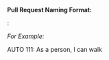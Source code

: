 **Pull Request Naming Format:**

<Ticket Name>: <Ticket Description>

_For Example:_

AUTO 111: As a person, I can walk
